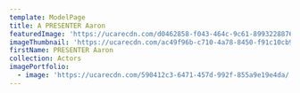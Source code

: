 ```yaml
---
template: ModelPage
title: A PRESENTER Aaron
featuredImage: 'https://ucarecdn.com/d0462858-f043-464c-9c61-8993228876d6/'
imageThumbnail: 'https://ucarecdn.com/ac49f96b-c710-4a78-8450-f91c10cb9cfd/'
firstName: PRESENTER Aaron
collection: Actors
imagePortfolio:
  - image: 'https://ucarecdn.com/590412c3-6471-457d-992f-855a9e19e4da/'
---
```


